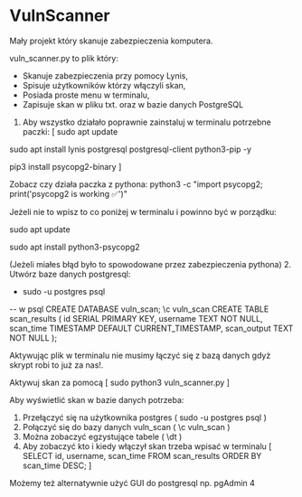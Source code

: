 # VulnScanner
Mały projekt który skanuje zabezpieczenia komputera.

vuln_scanner.py to plik który:
- Skanuje zabezpieczenia przy pomocy Lynis,
- Spisuje użytkowników którzy włączyli skan,
- Posiada proste menu w terminalu,
- Zapisuje skan w pliku txt. oraz w bazie danych PostgreSQL

1. Aby wszystko działało poprawnie zainstaluj w terminalu potrzebne paczki:
[
sudo apt update

sudo apt install lynis postgresql postgresql-client python3-pip -y

pip3 install psycopg2-binary
]

Zobacz czy działa paczka z pythona:
python3 -c "import psycopg2; print('psycopg2 is working ✅')"

Jeżeli nie to wpisz to co poniżej w terminalu i powinno być w porządku:

sudo apt update

sudo apt install python3-psycopg2

(Jeżeli miałes błąd było to spowodowane przez zabezpieczenia pythona)
2.  Utwórz baze danych postgresql:

- sudo -u postgres psql

-- w psql
CREATE DATABASE vuln_scan;
\c vuln_scan
CREATE TABLE scan_results (
    id SERIAL PRIMARY KEY,
    username TEXT NOT NULL,
    scan_time TIMESTAMP DEFAULT CURRENT_TIMESTAMP,
    scan_output TEXT NOT NULL
);



Aktywując plik w terminalu nie musimy łączyć się z bazą danych gdyż skrypt robi to już za nas!.

Aktywuj skan za pomocą
[ sudo python3 vuln_scanner.py ]

Aby wyświetlić skan w bazie danych potrzeba:

1. Przełączyć się na użytkownika postgres ( sudo -u postgres psql )
2. Połączyć się do bazy danych vuln_scan ( \c vuln_scan ) 
3. Można zobaczyć egzystujące tabele (  \dt )
4. Aby zobaczyć kto i kiedy włączył skan trzeba wpisać w terminalu 
[ SELECT id, username, scan_time FROM scan_results ORDER BY scan_time DESC; ]

Możemy też alternatywnie użyć GUI do postgresql np. pgAdmin 4
